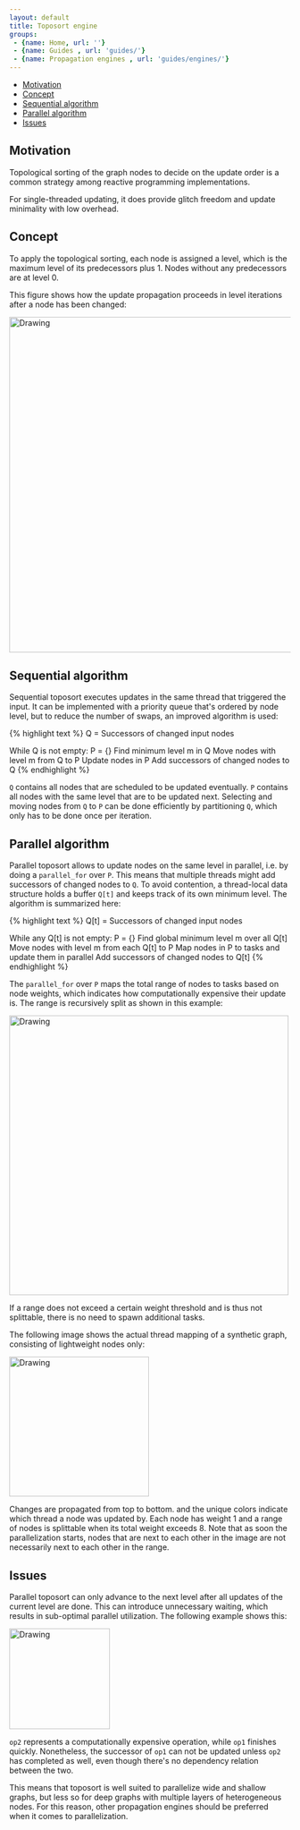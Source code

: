 ```yaml
---
layout: default
title: Toposort engine
groups: 
 - {name: Home, url: ''}
 - {name: Guides , url: 'guides/'}
 - {name: Propagation engines , url: 'guides/engines/'}
---
```


* [Motivation](#motivation)
* [Concept](#concept)
* [Sequential algorithm](#sequential-algorithm)
* [Parallel algorithm](#parallel-algorithm)
* [Issues](#issues)

## Motivation

Topological sorting of the graph nodes to decide on the update order is a common strategy among reactive programming implementations.

For single-threaded updating, it does provide glitch freedom and update minimality with low overhead.


## Concept

To apply the topological sorting, each node is assigned a level, which is the maximum level of its predecessors plus 1. Nodes without any predecessors are at level 0.

This figure shows how the update propagation proceeds in level iterations after a node has been changed:

<img src="{{ site.baseurl }}/media/toposort1.png" alt="Drawing" width="600px"/>

## Sequential algorithm

Sequential toposort executes updates in the same thread that triggered the input.
It can be implemented with a priority queue that's ordered by node level, but to reduce the number of swaps, an improved algorithm is used:

{% highlight text %}
Q = Successors of changed input nodes

While Q is not empty:
  P = {}
  Find minimum level m in Q
  Move nodes with level m from Q to P
  Update nodes in P
  Add successors of changed nodes to Q
{% endhighlight %}

`Q` contains all nodes that are scheduled to be updated eventually. `P` contains all nodes with the same level that are to be updated next. Selecting and moving nodes from `Q` to `P` can be done efficiently by partitioning `Q`, which only has to be done once per iteration.

## Parallel algorithm

Parallel toposort allows to update nodes on the same level in parallel, i.e. by doing a `parallel_for` over `P`. This means that multiple threads might add successors of changed nodes to `Q`. To avoid contention, a thread-local data structure holds a buffer `Q[t]` and keeps track of its own minimum level. The algorithm is summarized here:

{% highlight text %}
Q[t] = Successors of changed input nodes

While any Q[t] is not empty:
  P = {}
  Find global minimum level m over all Q[t]
  Move nodes with level m from each Q[t] to P
  Map nodes in P to tasks and update them in parallel
  Add successors of changed nodes to Q[t]
{% endhighlight %}

The `parallel_for` over `P` maps the total range of nodes to tasks based on node weights, which indicates how computationally expensive their update is. The range is recursively split as shown in this example:

<img src="{{ site.baseurl }}/media/toposort2.png" alt="Drawing" width="500px"/>

If a range does not exceed a certain weight threshold and is thus not splittable, there is no need to spawn additional tasks.

The following image shows the actual thread mapping of a synthetic graph, consisting of lightweight nodes only:

<img src="{{ site.baseurl }}/media/partoposort.png" alt="Drawing" width="250px"/>

Changes are propagated from top to bottom. and the unique colors indicate which thread a node was updated by.
Each node has weight 1 and a range of nodes is splittable when its total weight exceeds 8.
Note that as soon the parallelization starts, nodes that are next to each other in the image are not necessarily next to each other in the range.

## Issues

Parallel toposort can only advance to the next level after all updates of the current level are done. This can introduce unnecessary waiting, which results in sub-optimal parallel utilization. The following example shows this:

<img src="{{ site.baseurl }}/media/toposort3.png" alt="Drawing" width="180px"/>

`op2` represents a computationally expensive operation, while `op1` finishes quickly. Nonetheless, the successor of `op1` can not be updated unless `op2` has completed as well, even though there's no dependency relation between the two.

This means that toposort is well suited to parallelize wide and shallow graphs, but less so for deep graphs with multiple layers of heterogeneous nodes. For this reason, other propagation engines should be preferred when it comes to parallelization.